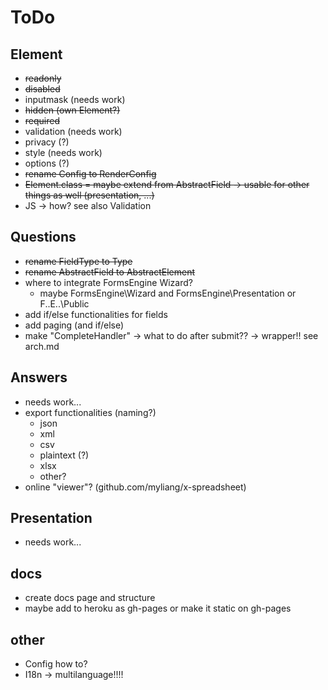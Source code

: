 # ToDo

## Element

* ~~readonly~~
* ~~disabled~~
* inputmask (needs work)
* ~~hidden (own Element?)~~
* ~~required~~
* validation (needs work)
* privacy (?)
* style (needs work)
* options (?)
* ~~rename Config to RenderConfig~~
* ~~Element.class = maybe extend from AbstractField -> usable for other things as well (presentation, ...)~~
* JS -> how? see also Validation

## Questions

* ~~rename FieldType to Type~~
* ~~rename AbstractField to AbstractElement~~
* where to integrate FormsEngine Wizard?
    * maybe FormsEngine\Wizard and FormsEngine\Presentation or F..E..\Public
* add if/else functionalities for fields
* add paging (and if/else)
* make "CompleteHandler" -> what to do after submit?? -> wrapper!! see arch.md

## Answers

* needs work...
* export functionalities (naming?)
    * json
    * xml
    * csv
    * plaintext (?)
    * xlsx
    * other?
* online "viewer"? (github.com/myliang/x-spreadsheet)

## Presentation

* needs work...

## docs

* create docs page and structure
* maybe add to heroku as gh-pages or make it static on gh-pages

## other

* Config how to?
* I18n -> multilanguage!!!!
